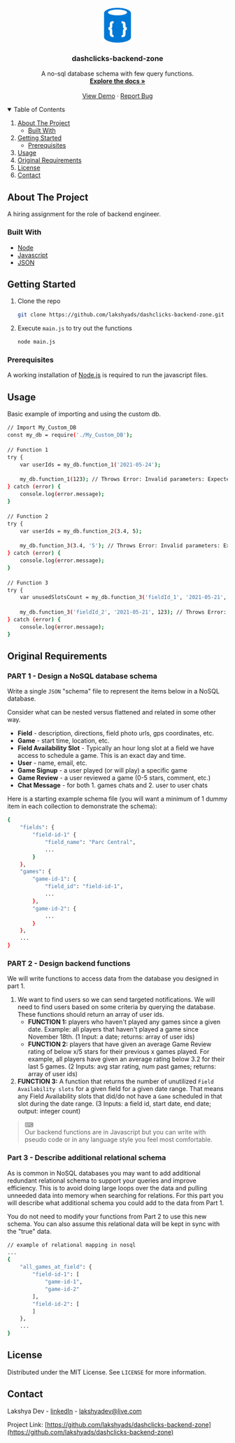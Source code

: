 <!-- PROJECT LOGO -->

#

<br />
<p align="center">
  <a href="https://github.com/lakshyads/dashclicks-backend-zone">
    <img src="images/nosql-database.png" alt="Logo" width="80" height="80">
  </a>

  <h3 align="center">dashclicks-backend-zone</h3>

  <p align="center">
    A no-sql database schema with few query functions.
    <br />
    <a href="https://github.com/lakshyads/dashclicks-backend-zone"><strong>Explore the docs »</strong></a>
    <br />
    <br />
    <a href="https://github.com/lakshyads/dashclicks-backend-zone">View Demo</a>
    ·
    <a href="https://github.com/lakshyads/dashclicks-backend-zone/issues/new/choose">Report Bug</a>
  </p>
</p>

<!-- TABLE OF CONTENTS -->
<details open="open">
  <summary>Table of Contents</summary>
  <ol>
    <li>
      <a href="#about-the-project">About The Project</a>
      <ul>
        <li><a href="#built-with">Built With</a></li>
      </ul>
    </li>
    <li>
      <a href="#getting-started">Getting Started</a>
      <ul>
        <li><a href="#prerequisites">Prerequisites</a></li>
      </ul>
    </li>
    <li><a href="#usage">Usage</a></li>
    <li><a href="#original-requirements">Original Requirements</a></li>
    <li><a href="#license">License</a></li>
    <li><a href="#contact">Contact</a></li>
  </ol>
</details>

<!-- ABOUT THE PROJECT -->

## About The Project

A hiring assignment for the role of backend engineer.

### Built With

- [Node](https://nodejs.org/en/)
- [Javascript](https://www.javascript.com/)
- [JSON](https://www.json.org/json-en.html)

<!-- GETTING STARTED -->

## Getting Started

1. Clone the repo

   ```sh
   git clone https://github.com/lakshyads/dashclicks-backend-zone.git
   ```

2. Execute `main.js` to try out the functions

   ```sh
   node main.js
   ```

### Prerequisites

A working installation of [Node.js](https://nodejs.org/en/) is required to run the javascript files.

<!-- USAGE EXAMPLES -->

## Usage

Basic example of importing and using the custom db.

```sh
// Import My_Custom_DB
const my_db = require('./My_Custom_DB');

// Function 1
try {
    var userIds = my_db.function_1('2021-05-24');

    my_db.function_1(123); // Throws Error: Invalid parameters: Expected (string) but found (number)
} catch (error) {
    console.log(error.message);
}

// Function 2
try {
    var userIds = my_db.function_2(3.4, 5);

    my_db.function_3(3.4, '5'); // Throws Error: Invalid parameters: Expected (number, number) but found (number, string)
} catch (error) {
    console.log(error.message);
}

// Function 3
try {
    var unusedSlotsCount = my_db.function_3('fieldId_1', '2021-05-21', '2021-05-29');

    my_db.function_3('fieldId_2', '2021-05-21', 123); // Throws Error: Invalid parameters: Expected (string, string, string) but found (string, string, number)
} catch (error) {
    console.log(error.message);
}
```

<!-- CONTRIBUTING -->

## Original Requirements

### PART 1 - Design a NoSQL database schema

Write a single `JSON` "schema" file to represent the items below in a NoSQL database.

Consider what can be nested versus flattened and related in some other way.

- **Field** - description, directions, field photo urls, gps coordinates, etc.
- **Game** - start time, location, etc.
- **Field Availability Slot** - Typically an hour long slot at a field we have access to schedule a game. This is an exact day and time.
- **User** - name, email, etc.
- **Game Signup** - a user played (or will play) a specific game
- **Game Review** - a user reviewed a game (0-5 stars, comment, etc.)
- **Chat Message** - for both 1. games chats and 2. user to user chats

Here is a starting example schema file (you will want a minimum of 1 dummy item in each collection to demonstrate the schema):

```sh
{
    "fields": {
        "field-id-1" {
            "field_name": "Parc Central",
            ...
        }
    },
    "games": {
        "game-id-1": {
            "field_id": "field-id-1",
            ...
        },
        "game-id-2": {
            ...
        }
    },
    ...
}
```

### PART 2 - Design backend functions

We will write functions to access data from the database you designed in part 1.

1. We want to find users so we can send targeted notifications. We will need to find users based on some criteria by querying the database. These functions should return an array of user ids.
   - **FUNCTION 1:** players who haven't played any games since a given date. Example: all players that haven't played a game since November 18th. \(1 Input: a date; returns: array of user ids\)
   - **FUNCTION 2:** players that have given an average Game Review rating of below x/5 stars for their previous x games played. For example, all players have given an average rating below 3.2 for their last 5 games. \(2 Inputs: avg star rating, num past games; returns: array of user ids)
2. **FUNCTION 3:** A function that returns the number of unutilized `Field Availability slots` for a given field for a given date range. That means any Field Availability slots that did/do not have a `Game` scheduled in that slot during the date range. \(3 Inputs: a field id, start date, end date; output: integer count\)

> ⌨  
> Our backend functions are in Javascript but you can write with pseudo code or in any language style you feel most comfortable.

### Part 3 - Describe additional relational schema

As is common in NoSQL databases you may want to add additional redundant relational schema to support your queries and improve efficiency.
This is to avoid doing large loops over the data and pulling unneeded data into memory when searching for relations.
For this part you will describe what additional schema you could add to the data from Part 1.

You do not need to modify your functions from Part 2 to use this new schema.
You can also assume this relational data will be kept in sync with the "true" data.

```sh
// example of relational mapping in nosql
...
{
    "all_games_at_field": {
        "field-id-1": [
            "game-id-1",
            "game-id-2"
        ],
        "field-id-2": [
        ]
    },
    ...
}
```

<!-- LICENSE -->

## License

Distributed under the MIT License. See `LICENSE` for more information.

<!-- CONTACT -->

## Contact

Lakshya Dev - [linkedIn](https://www.linkedin.com/in/lakshya-dev-502034162) - lakshyadev@live.com

Project Link: [https://github.com/lakshyads/dashclicks-backend-zone](https://github.com/lakshyads/dashclicks-backend-zone)

<!-- MARKDOWN LINKS & IMAGES -->
<!-- https://www.markdownguide.org/basic-syntax/#reference-style-links -->

[license-shield]: https://img.shields.io/github/license/lakshyads/dashclicks-backend-zone?style=for-the-badge
[license-url]: https://github.com/lakshyads/dashclicks-backend-zone/blob/929ea2229b6176311352017286345463c9fbcca9/LICENSE.txt
